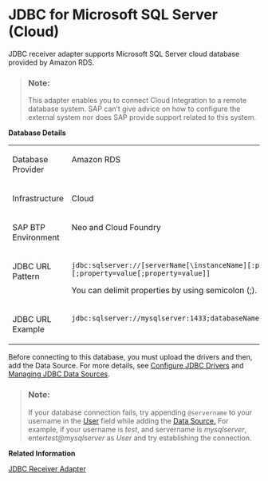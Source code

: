 <!-- loio4173d0aba45d4978bd3f583740aa09e1 -->

# JDBC for Microsoft SQL Server \(Cloud\)

JDBC receiver adapter supports Microsoft SQL Server cloud database provided by Amazon RDS.

> ### Note:  
> This adapter enables you to connect Cloud Integration to a remote database system. SAP can’t give advice on how to configure the external system nor does SAP provide support related to this system.

**Database Details**


<table>
<tr>
<td valign="top">

Database Provider

</td>
<td valign="top">

Amazon RDS

</td>
<td valign="top">

Microsoft Azure

</td>
</tr>
<tr>
<td valign="top">

Infrastructure

</td>
<td valign="top" colspan="2">

Cloud

</td>
</tr>
<tr>
<td valign="top">

SAP BTP Environment

</td>
<td valign="top" colspan="2">

Neo and Cloud Foundry

</td>
</tr>
<tr>
<td valign="top">

JDBC URL Pattern

</td>
<td valign="top">

`jdbc:sqlserver://[serverName[\instanceName][:portNumber]][;property=value[;property=value]]`

You can delimit properties by using semicolon \(;\). You can't duplicate them.

</td>
<td valign="top">

`jdbc:sqlserver://[serverName[\instanceName][:portNumber]][;property=value[;property=value]]`

You can delimit properties by using semicolon \(;\). You can't duplicate them.

</td>
</tr>
<tr>
<td valign="top">

JDBC URL Example

</td>
<td valign="top">

`jdbc:sqlserver://mysqlserver:1433;databaseName=mysqlserverdb;loginTimeout=0`

</td>
<td valign="top">

`jdbc:sqlserver://mysqlserver:1433;databaseName=mysqlserverdb;loginTimeout=0`

</td>
</tr>
</table>

Before connecting to this database, you must upload the drivers and then, add the Data Source. For more details, see [Configure JDBC Drivers](../Operations/configure-jdbc-drivers-77c7d95.md) and [Managing JDBC Data Sources](../Operations/managing-jdbc-data-sources-4c873fa.md).

> ### Note:  
> If your database connection fails, try appending `@servername` to your username in the [User](../Operations/managing-jdbc-data-sources-4c873fa.md#loio4c873fac537248e58767f74e4a74d867__table_th1_2pq_gr) field while adding the [Data Source.](../Operations/managing-jdbc-data-sources-4c873fa.md) For example, if your username is *test*, and servername is *mysqlserver*, enter*test@mysqlserver* as *User* and try establishing the connection.

**Related Information**  


[JDBC Receiver Adapter](jdbc-receiver-adapter-88be644.md "The JDBC (Java Database Connectivity) adapter enables you to connect SAP Cloud Integration to cloud databases.")

